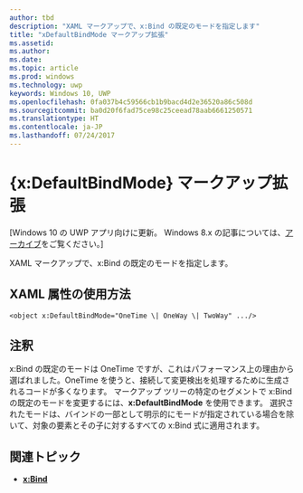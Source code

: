 ```yaml
---
author: tbd
description: "XAML マークアップで、x:Bind の既定のモードを指定します"
title: "xDefaultBindMode マークアップ拡張"
ms.assetid: 
ms.author: 
ms.date: 
ms.topic: article
ms.prod: windows
ms.technology: uwp
keywords: Windows 10, UWP
ms.openlocfilehash: 0fa037b4c59566cb1b9bacd4d2e36520a86c508d
ms.sourcegitcommit: ba0d20f6fad75ce98c25ceead78aab6661250571
ms.translationtype: HT
ms.contentlocale: ja-JP
ms.lasthandoff: 07/24/2017
---
```

# <a name="xdefaultbindmode-markup-extension"></a>{x:DefaultBindMode} マークアップ拡張

\[Windows 10 の UWP アプリ向けに更新。 Windows 8.x の記事については、[アーカイブ](http://go.microsoft.com/fwlink/p/?linkid=619132)をご覧ください。\]

XAML マークアップで、x:Bind の既定のモードを指定します。

## <a name="xaml-attribute-usage"></a>XAML 属性の使用方法

``` syntax
<object x:DefaultBindMode="OneTime \| OneWay \| TwoWay" .../>
```

## <a name="remarks"></a>注釈

x:Bind の既定のモードは OneTime ですが、これはパフォーマンス上の理由から選ばれました。OneTime を使うと、接続して変更検出を処理するために生成されるコードが多くなります。 マークアップ ツリーの特定のセグメントで x:Bind の既定のモードを変更するには、**x:DefaultBindMode** を使用できます。 選択されたモードは、バインドの一部として明示的にモードが指定されている場合を除いて、対象の要素とその子に対するすべての x:Bind 式に適用されます。

## <a name="related-topics"></a>関連トピック

* [**x:Bind**](https://docs.microsoft.com/en-us/windows/uwp/xaml-platform/x-bind-markup-extension)
